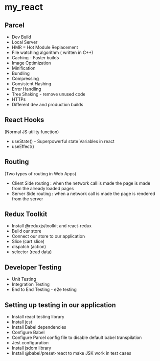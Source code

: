 # my_react

## Parcel

- Dev Build
- Local Server
- HMR = Hot Module Replacement
- File watching algorithm ( written in C++)
- Caching - Faster builds
- Image Optimization
- Minification
- Bundling
- Compressing
- Consistent Hashing
- Error Handling
- Tree Shaking - remove unused code
- HTTPs
- Different dev and production builds

## React Hooks

(Normal JS utility function)

- useState() - Superpowerful state Variables in react
- useEffect()

## Routing

(Two types of routing in Web Apps)

- Client Side routing : when the network call is made the page is made from the already loaded pages
- Server Side routing : when a network call is made the page is rendered from the server

## Redux Toolkit

- Install @reduxjs/toolkit and react-redux
- Build our store
- Connect our store to our application
- Slice (cart slice)
- dispatch (action)
- selector (read data)

## Developer Testing

- Unit Testing
- Integration Testing
- End to End Testing - e2e testing

## Setting up testing in our application

- Install react testing library
- Install jest
- Install Babel dependencies
- Configure Babel
- Configure Parcel config file to disable default babel transpilation
- Jest configuration
- Install jsdom library
- Install @babel/preset-react to make JSK work in test cases
